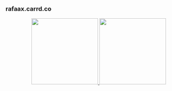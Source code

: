 ### rafaax.carrd.co
<div align="center">
  <a href="https://github.com/rafaax">
  <img height="180em" src="https://github-readme-stats.vercel.app/api?username=rafaax&show_icons=true&theme=dracula&include_all_commits=true&count_private=true"/>
  <img height="180em" src="https://github-readme-stats.vercel.app/api/top-langs/?username=rafaax&layout=compact&langs_count=7&theme=dracula"/>
</div>
